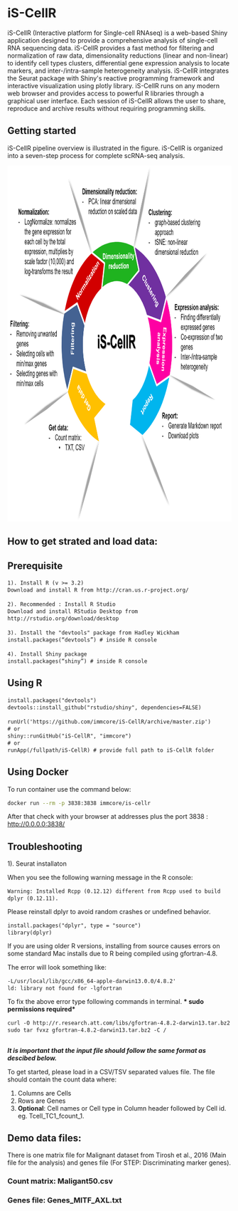# iS-CellR
iS-CellR (Interactive platform for Single-cell RNAseq) is a web-based Shiny application designed to provide a comprehensive analysis of single-cell RNA sequencing data. iS-CellR provides a fast method for filtering and normalization of raw data, dimensionality reductions (linear and non-linear) to identify cell types clusters, differential gene expression analysis to locate markers, and inter-/intra-sample heterogeneity analysis. iS-CellR integrates the Seurat package with Shiny's reactive programming framework and interactive visualization using plotly library. iS-CellR runs on any modern web browser and provides access to powerful R libraries through a graphical user interface. Each session of iS-CellR allows the user to share, reproduce and archive results without requiring programming skills.

## Getting started

iS-CellR pipeline overview is illustrated in the figure. iS-CellR is organized into a seven-step process for complete scRNA-seq analysis.

<img src=iS-CellR_workflow.png height="800">


## How to get strated and load data:

## Prerequisite
```{r}
1). Install R (v >= 3.2)
Download and install R from http://cran.us.r-project.org/  

2). Recommended : Install R Studio
Download and install RStudio Desktop from http://rstudio.org/download/desktop

3). Install the "devtools" package from Hadley Wickham
install.packages(“devtools”) # inside R console

4). Install Shiny package
install.packages(“shiny”) # inside R console
```

## Using R
```{r}
install.packages("devtools")
devtools::install_github("rstudio/shiny", dependencies=FALSE)

runUrl('https://github.com/immcore/iS-CellR/archive/master.zip')
# or
shiny::runGitHub("iS-CellR", "immcore")
# or
runApp(/fullpath/iS-CellR) # provide full path to iS-CellR folder
```


## Using Docker
To run container use the command below:

```sh
docker run --rm -p 3838:3838 immcore/is-cellr 
```

After that check with your browser at addresses plus the port 3838 : http://0.0.0.0:3838/

## Troubleshooting
1). Seurat installaton

When you see the following warning message in the R console:
```{r}
Warning: Installed Rcpp (0.12.12) different from Rcpp used to build dplyr (0.12.11).
```
Please reinstall dplyr to avoid random crashes or undefined behavior. 
```{r}
install.packages("dplyr", type = "source")
library(dplyr)
```

If you are using older R versions, installing from source causes errors on some standard Mac installs due to R being compiled using gfortran-4.8. 

The error will look something like:
```{r}
-L/usr/local/lib/gcc/x86_64-apple-darwin13.0.0/4.8.2'
ld: library not found for -lgfortran
```
To fix the above error type following commands in terminal. __* sudo permissions required*__
```{r}
curl -O http://r.research.att.com/libs/gfortran-4.8.2-darwin13.tar.bz2
sudo tar fvxz gfortran-4.8.2-darwin13.tar.bz2 -C /
```

##
__*It is important that the input file should follow the same format as descibed below.*__

To get started, please load in a CSV/TSV separated values file. The file should contain the count data where:

1. Columns are Cells
2. Rows are Genes
3. __Optional__: Cell names or Cell type in Column header followed by Cell id. eg. Tcell_TC1_fcount_1.

## Demo data files:

There is one matrix file for Malignant dataset from Tirosh et al., 2016 (Main file for the analysis) and genes file (For STEP: Discriminating marker genes). 

### Count matrix: Maligant50.csv
### Genes file: Genes_MITF_AXL.txt
